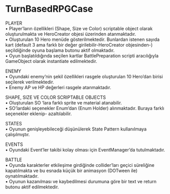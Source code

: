 # TurnBasedRPGCase


PLAYER <br>
•	Player’ların özellikleri (Shape, Size ve Color) scriptable object olarak oluşturulmakta ve HeroCreator objesi üzerinden atanmaktadır. <br>
•	Oluşturulan 10 Hero menüde gösterilmektedir. Bunlardan istenen sayıda kart (default 3 ama farklı bir değer girilebilir-HeroCreator objesinden-) seçildiğinde oyuna başlama butonu aktif olmaktadır.<br>
•	Oyun başlatıldığında seçilen kartlar BattlePreparation scripti aracılığıyla GameObject olarak instantiate edilmektedir.<br>

ENEMY<br>
•	Oyundaki enemy’nin şekil özellikleri rasgele oluşturulan 10 Hero’dan birisi seçilerek verilmektedir.<br> 
•	Enemy AP ve HP değerleri rasgele atanmaktadır. <br>

SHAPE, SIZE VE COLOR SCRIPTABLE OBJECTS <br>
•	Oluşturulan SO ‘lara farklı sprite ve material atanabilir.<br>
•	SO’lardaki seçenekler Enum’dan (Enum Holder) alınmaktadır. Buraya farklı seçenekler eklenip- azaltılabilir.<br>

STATES<br>
•	Oyunun genişleyebileceği düşünülerek State Pattern kullanılmaya çalışılmıştır. <br>

EVENTS<br>
•	Oyundaki Event’ler takibi kolay olması için EventManager’da tutulmaktadır. <br>

BATTLE<br>
•	Oyunda karakterler etkileşime girdiğinde collider’ları geçici süreliğine kapatılmakta ve bu esnada küçük bir animasyon (DOTween ile) oynatılmaktadır.<br>
•	Oyunun kazanılması ve kaybedilmesi durumuna göre bir text ve return butonu aktif edilmektedir. <br>
